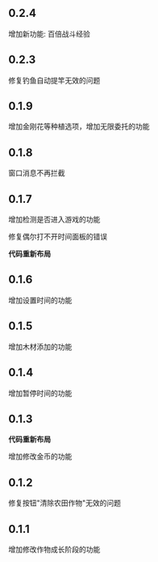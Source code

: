 ## 0.2.4

增加新功能: 百倍战斗经验

## 0.2.3

修复钓鱼自动提竿无效的问题

## 0.1.9

增加金刚花等种植选项，增加无限委托的功能

## 0.1.8

窗口消息不再拦截

## 0.1.7

增加检测是否进入游戏的功能

修复偶尔打不开时间面板的错误

**代码重新布局**

## 0.1.6

增加设置时间的功能

## 0.1.5

增加木材添加的功能

## 0.1.4

增加暂停时间的功能

## 0.1.3

**代码重新布局**

增加修改金币的功能

## 0.1.2

修复按钮"清除农田作物"无效的问题

## 0.1.1

增加修改作物成长阶段的功能
